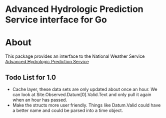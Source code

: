 # Advanced Hydrologic Prediction Service interface for Go

# About

This package provides an interface to the National Weather Service [Advanced Hydrologic Prediction Service](https://water.weather.gov/ahps2/)

## Todo List for 1.0
* Cache layer, these data sets are only updated about once an hour. We can look at Site.Observed.Datum[0].Valid.Text and only pull it again when an hour has passed.
* Make the structs more user friendly. Things like Datum.Valid could have a better name and could be parsed into a time object.

